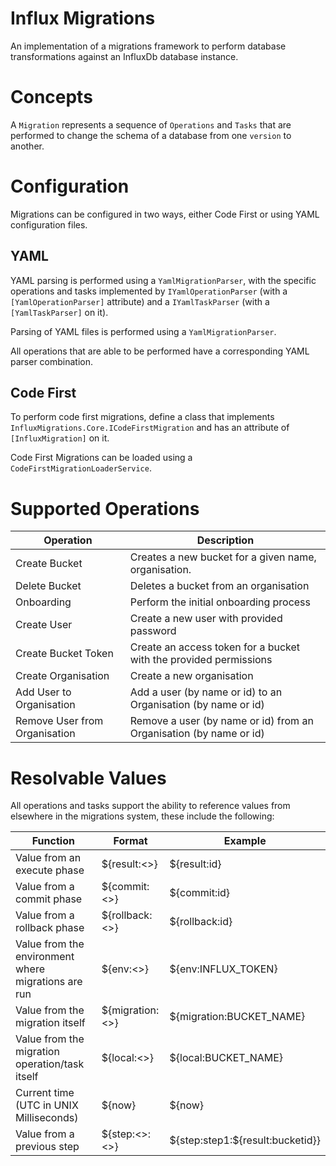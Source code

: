 # Influx Migrations

An implementation of a migrations framework to perform database transformations against an InfluxDb database instance.

# Concepts

A ```Migration``` represents a sequence of ```Operations``` and ```Tasks``` that are performed to change the schema of a database from one ```version``` to another.


# Configuration

Migrations can be configured in two ways, either Code First or using YAML configuration files.


## YAML

YAML parsing is performed using a ```YamlMigrationParser```, with the specific operations and tasks implemented by ```IYamlOperationParser``` (with a ```[YamlOperationParser]``` attribute) and a ```IYamlTaskParser``` (with a ```[YamlTaskParser]``` on it).

Parsing of YAML files is performed using a ```YamlMigrationParser```. 

All operations that are able to be performed have a corresponding YAML parser combination.


## Code First

To perform code first migrations, define a class that implements ```InfluxMigrations.Core.ICodeFirstMigration``` and has an attribute of ```[InfluxMigration]``` on it.

Code First Migrations can be loaded using a ```CodeFirstMigrationLoaderService```.

# Supported Operations

| Operation                     | Description                                           |
|-------------------------------|--------------------------------------------------|
| Create Bucket                 | Creates a new bucket for a given name, organisation.               |
| Delete Bucket                 | Deletes a bucket from an organisation|
| Onboarding                    | Perform the initial onboarding process |
| Create User                   | Create a new user with provided password |
| Create Bucket Token           | Create an access token for a bucket with the provided permissions |
| Create Organisation           | Create a new organisation |
| Add User to Organisation      | Add a user (by name or id) to an Organisation (by name or id) |
| Remove User from Organisation | Remove a user (by name or id) from an Organisation (by name or id) |

# Resolvable Values

All operations and tasks support the ability to reference values from elsewhere in the migrations system, these include the following:

| Function                                            | Format                          | Example                          |
|-----------------------------------------------------|---------------------------------|----------------------------------|
| Value from an execute phase                         | ${result:<>}              | ${result:id}               |
| Value from a commit phase                           | ${commit:<>}              | ${commit:id}               |
| Value from a rollback phase                         | ${rollback:<>}            | ${rollback:id}               |
| Value from the environment where migrations are run | ${env:<>}                 | ${env:INFLUX_TOKEN}              |
| Value from the migration itself                     | ${migration:<>}           | ${migration:BUCKET_NAME}         |
| Value from the migration operation/task itself      | ${local:<>}               | ${local:BUCKET_NAME}             |
| Current time (UTC in UNIX Milliseconds)             | ${now}                          | ${now}                           |
| Value from a previous step                          | ${step:<>:<>} | ${step:step1:${result:bucketid}} |
